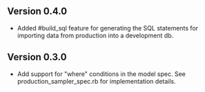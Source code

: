 ## Version 0.4.0
* Added #build_sql feature for generating the SQL statements for importing data from production into a development db.

## Version 0.3.0
* Add support for "where" conditions in the model spec. See production_sampler_spec.rb for implementation details.
